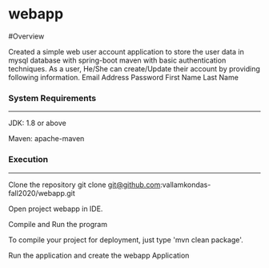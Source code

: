 # webapp

#Overview

Created a simple web user account application to store the user data in mysql database with spring-boot maven with basic authentication techniques.
As a user, He/She can create/Update their account by providing following information.
Email Address
Password
First Name
Last Name

### System Requirements
-------------------
JDK:
    1.8 or above
    
    
Maven:
    apache-maven

### Execution
-----------------
Clone the repository git clone git@github.com:vallamkondas-fall2020/webapp.git

Open project webapp in IDE.

Compile and Run the program

To compile your project for deployment, just type 'mvn clean package'.

Run the application and create the webapp Application

